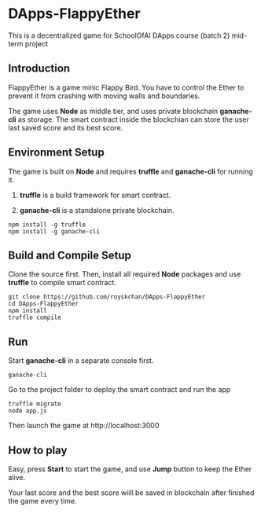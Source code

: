 # DApps-FlappyEther
This is a decentralized game for SchoolOfAI DApps course (batch 2) mid-term project

## Introduction
FlappyEther is a game minic Flappy Bird. You have to control the Ether to prevent it from crashing with moving walls and boundaries.

The game uses **Node** as middle tier, and uses private blockchain **ganache-cli** as storage. The smart contract inside the blockchian can store the user last saved score and its best score.

## Environment Setup
The game is built on **Node** and requires **truffle**  and **ganache-cli** for running it. 

1) **truffle** is a build framework for smart contract.

2) **ganache-cli** is a standalone private blockchain.

```
npm install -g truffle
npm install -g ganache-cli
```
## Build and Compile Setup
Clone the source first. Then, install all required **Node** packages and use **truffle** to compile smart contract. 

```
git clone https://github.com/royskchan/DApps-FlappyEther
cd DApps-FlappyEther
npm install
truffle compile
```
## Run
Start **ganache-cli** in a separate console first.

```
ganache-cli
```
Go to the project folder to deploy the smart contract and run the app

```
truffle migrate
node app.js
```
Then launch the game at http://localhost:3000 

## How to play
Easy, press **Start** to start the game, and use **Jump** button to keep the Ether alive. 

Your last score and the best score wiill be saved in blockchain after finished the game every time.
